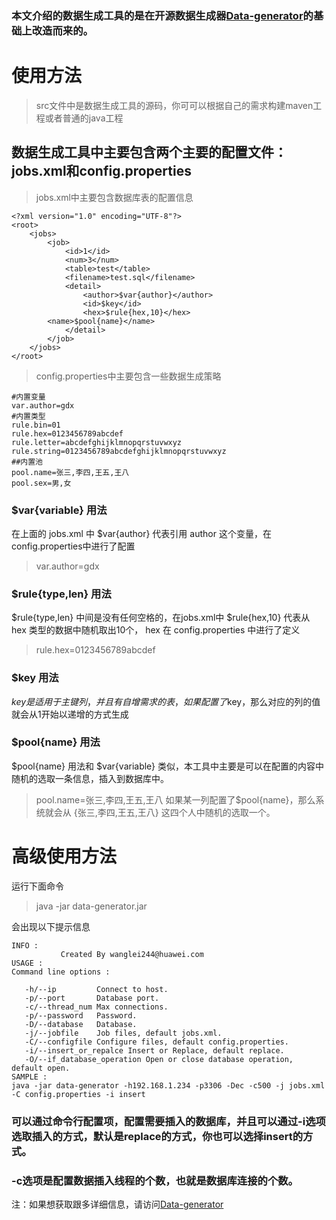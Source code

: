 ### 本文介绍的数据生成工具的是在开源数据生成器[Data-generator](https://github.com/GongDexing/data-generator)的基础上改造而来的。

# 使用方法
> src文件中是数据生成工具的源码，你可可以根据自己的需求构建maven工程或者普通的java工程
## 数据生成工具中主要包含两个主要的配置文件：jobs.xml和config.properties
> jobs.xml中主要包含数据库表的配置信息

```
<?xml version="1.0" encoding="UTF-8"?>
<root>
    <jobs>
        <job>
            <id>1</id>
            <num>3</num>
            <table>test</table>
            <filename>test.sql</filename>
            <detail>
                <author>$var{author}</author>
                <id>$key</id>
                <hex>$rule{hex,10}</hex>
		<name>$pool{name}</name>
            </detail>
        </job>
    </jobs>
</root>
```
> config.properties中主要包含一些数据生成策略

```
#内置变量
var.author=gdx
#内置类型
rule.bin=01
rule.hex=0123456789abcdef
rule.letter=abcdefghijklmnopqrstuvwxyz
rule.string=0123456789abcdefghijklmnopqrstuvwxyz
##内置池
pool.name=张三,李四,王五,王八
pool.sex=男,女
```
### $var{variable} 用法
在上面的 jobs.xml 中 $var{author} 代表引用 author 这个变量，在config.properties中进行了配置
> var.author=gdx
### $rule{type,len} 用法
$rule{type,len} 中间是没有任何空格的，在jobs.xml中 $rule{hex,10} 代表从 hex 类型的数据中随机取出10个， hex 在 config.properties 中进行了定义
> rule.hex=0123456789abcdef
### $key 用法
$key 是适用于主键列，并且有自增需求的表，如果配置了$key，那么对应的列的值就会从1开始以递增的方式生成
### $pool{name} 用法
$pool{name} 用法和 $var{variable} 类似，本工具中主要是可以在配置的内容中随机的选取一条信息，插入到数据库中。
> pool.name=张三,李四,王五,王八
如果某一列配置了$pool{name}，那么系统就会从 {张三,李四,王五,王八} 这四个人中随机的选取一个。

# 高级使用方法
运行下面命令
> java -jar data-generator.jar

会出现以下提示信息
```
INFO :
           Created By wanglei244@huawei.com
USAGE :
Command line options :

   -h/--ip         Connect to host.                                       
   -p/--port       Database port.                                         
   -c/--thread_num Max connections.                                       
   -p/--password   Password.                                              
   -D/--database   Database.                                              
   -j/--jobfile    Job files, default jobs.xml.                           
   -C/--configfile Configure files, default config.properties.            
   -i/--insert_or_repalce Insert or Replace, default replace.                    
   -O/--if_database_operation Open or close database operation, default open.        
SAMPLE :
java -jar data-generator -h192.168.1.234 -p3306 -Dec -c500 -j jobs.xml -C config.properties -i insert
```
### 可以通过命令行配置项，配置需要插入的数据库，并且可以通过-i选项选取插入的方式，默认是replace的方式，你也可以选择insert的方式。
### -c选项是配置数据插入线程的个数，也就是数据库连接的个数。

注：如果想获取跟多详细信息，请访问[Data-generator](https://github.com/GongDexing/data-generator)

